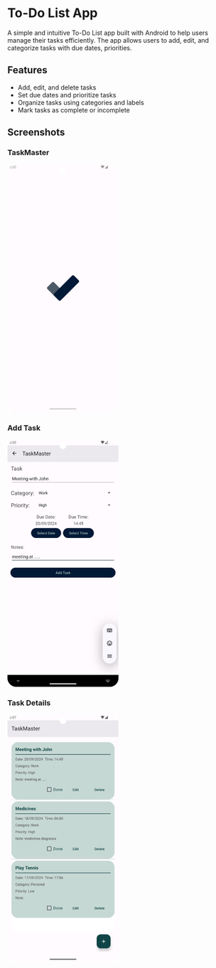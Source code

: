 # To-Do List App

A simple and intuitive To-Do List app built with Android to help users manage their tasks efficiently. The app allows users to add, edit, and categorize tasks with due dates, priorities.

## Features

- Add, edit, and delete tasks
- Set due dates and prioritize tasks
- Organize tasks using categories and labels
- Mark tasks as complete or incomplete

## Screenshots

### TaskMaster

<img src="ss/s1.png" width="250"/>

### Add Task
<img src="ss/s2.png" width="250"/>

### Task Details
<img src="ss/s3.png" width="250"/>

